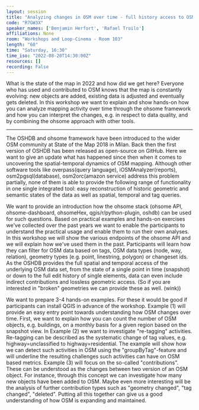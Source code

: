 ```yaml
---
layout: session
title: "Analyzing changes in OSM over time - full history access to OSM data through the ohsome framework"
code: "R7GW3X"
speaker_names: ['Benjamin Herfort', 'Rafael Troilo']
affiliations: None
room: "Workshops and Loop-Cinema - Room 103"
length: "60"
time: "Saturday, 16:30"
time_iso: "2022-08-20T14:30:00Z"
resources: []
recording: False
---
```


What is the state of the map in 2022 and how did we get here? Everyone who has used and contributed to OSM knows that the map is constantly evolving: new objects are added, existing data is adjusted and eventually gets deleted. In this workshop we want to explain and show hands-on how you can analyze mapping activity over time through the ohsome framework and how you can interpret the changes, e.g. in respect to data quality, and by combining the ohsome approach with other tools.

<hr>

The OSHDB and ohsome framework have been introduced to the wider OSM community at State of the Map 2018 in Milan. Back then the first version of OSHDB has been released as open-source on GitHub. Here we want to give an update what has happened since then when it comes to uncovering the spatial-temporal dynamics of OSM mapping. Although other software tools like overpass(query language), iOSMAnalyzer(reports), osm2pgsql(database), osm2orc(amazon service) address this problem partially, none of them is able to provide the following range of functionality in one single integrated tool: easy reconstruction of historic geometric and semantic states of the data as well as spatial, temporal and tag queries.

We want to provide an introduction how the ohsome stack (ohsome API, ohsome-dashboard, ohsomeHex, qgis/r/python-plugin, oshdb) can be used for such questions. Based on practical examples and hands-on exercises we've collected over the past years we want to enable the participants to understand the practical usage and enable them to run their own analyses. In this workshop we will show the various endpoints of the ohsome API and we will explain how we've used them in the past. Participants will learn how they can filter for OSM data based on tags, OSM data types (node, way, relation), geometry types (e.g. point, linestring, polygon) or changeset ids. As the OSHDB provides the full spatial and temporal access of the underlying OSM data set, from the state of a single point in time (snapshot) or down to the full edit history of single elements, data can even include indirect contributions and lossless geometric access. (So if you are interested in &#34;broken&#34; geometries we can provide these as well. (wink))

We want to prepare 3-4 hands-on examples. For these it would be good if participants can install QGIS in advance of the workshop. Example (1) will provide an easy entry point towards understanding how OSM changes over time. First, we want to explain how you can count the number of OSM objects, e.g. buildings, on a monthly basis for a given region based on the snapshot view. In Example (2) we want to investigate &#34;re-tagging&#34; activities. Re-tagging can be described as the systematic change of tag values, e.g. highway=unclassified to highway=residential. The example will show how we can detect such activities in OSM using the &#34;groupByTag&#34;-feature and will underline the resulting challenges such activities can have on OSM based metrics. Example (3) will focus on the so-called &#34;contributions&#34;. These can be understood as the changes between two version of an OSM object. For instance, through this concept we can investigate how many new objects have been added to OSM. Maybe even more interesting will be the analysis of further contribution types such as &#34;geometry changed&#34;, &#34;tag changed&#34;, &#34;deleted&#34;. Putting all this together can give us a good understanding of how OSM is expanding and maintained.

